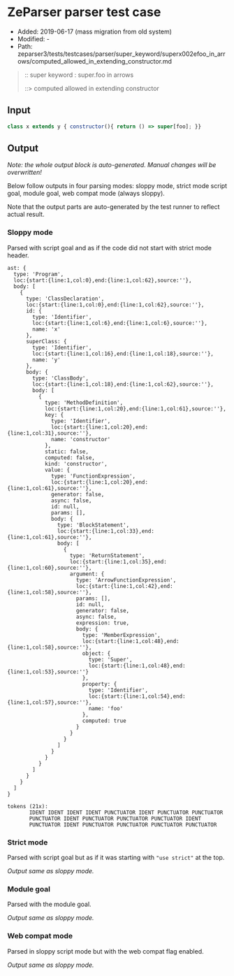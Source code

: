 # ZeParser parser test case

- Added: 2019-06-17 (mass migration from old system)
- Modified: -
- Path: zeparser3/tests/testcases/parser/super_keyword/superx002efoo_in_arrows/computed_allowed_in_extending_constructor.md

> :: super keyword : super.foo in arrows
>
> ::> computed allowed in extending constructor

## Input

`````js
class x extends y { constructor(){ return () => super[foo]; }}
`````

## Output

_Note: the whole output block is auto-generated. Manual changes will be overwritten!_

Below follow outputs in four parsing modes: sloppy mode, strict mode script goal, module goal, web compat mode (always sloppy).

Note that the output parts are auto-generated by the test runner to reflect actual result.

### Sloppy mode

Parsed with script goal and as if the code did not start with strict mode header.

`````
ast: {
  type: 'Program',
  loc:{start:{line:1,col:0},end:{line:1,col:62},source:''},
  body: [
    {
      type: 'ClassDeclaration',
      loc:{start:{line:1,col:0},end:{line:1,col:62},source:''},
      id: {
        type: 'Identifier',
        loc:{start:{line:1,col:6},end:{line:1,col:6},source:''},
        name: 'x'
      },
      superClass: {
        type: 'Identifier',
        loc:{start:{line:1,col:16},end:{line:1,col:18},source:''},
        name: 'y'
      },
      body: {
        type: 'ClassBody',
        loc:{start:{line:1,col:18},end:{line:1,col:62},source:''},
        body: [
          {
            type: 'MethodDefinition',
            loc:{start:{line:1,col:20},end:{line:1,col:61},source:''},
            key: {
              type: 'Identifier',
              loc:{start:{line:1,col:20},end:{line:1,col:31},source:''},
              name: 'constructor'
            },
            static: false,
            computed: false,
            kind: 'constructor',
            value: {
              type: 'FunctionExpression',
              loc:{start:{line:1,col:20},end:{line:1,col:61},source:''},
              generator: false,
              async: false,
              id: null,
              params: [],
              body: {
                type: 'BlockStatement',
                loc:{start:{line:1,col:33},end:{line:1,col:61},source:''},
                body: [
                  {
                    type: 'ReturnStatement',
                    loc:{start:{line:1,col:35},end:{line:1,col:60},source:''},
                    argument: {
                      type: 'ArrowFunctionExpression',
                      loc:{start:{line:1,col:42},end:{line:1,col:58},source:''},
                      params: [],
                      id: null,
                      generator: false,
                      async: false,
                      expression: true,
                      body: {
                        type: 'MemberExpression',
                        loc:{start:{line:1,col:48},end:{line:1,col:58},source:''},
                        object: {
                          type: 'Super',
                          loc:{start:{line:1,col:48},end:{line:1,col:53},source:''}
                        },
                        property: {
                          type: 'Identifier',
                          loc:{start:{line:1,col:54},end:{line:1,col:57},source:''},
                          name: 'foo'
                        },
                        computed: true
                      }
                    }
                  }
                ]
              }
            }
          }
        ]
      }
    }
  ]
}

tokens (21x):
       IDENT IDENT IDENT IDENT PUNCTUATOR IDENT PUNCTUATOR PUNCTUATOR
       PUNCTUATOR IDENT PUNCTUATOR PUNCTUATOR PUNCTUATOR IDENT
       PUNCTUATOR IDENT PUNCTUATOR PUNCTUATOR PUNCTUATOR PUNCTUATOR
`````

### Strict mode

Parsed with script goal but as if it was starting with `"use strict"` at the top.

_Output same as sloppy mode._

### Module goal

Parsed with the module goal.

_Output same as sloppy mode._

### Web compat mode

Parsed in sloppy script mode but with the web compat flag enabled.

_Output same as sloppy mode._
